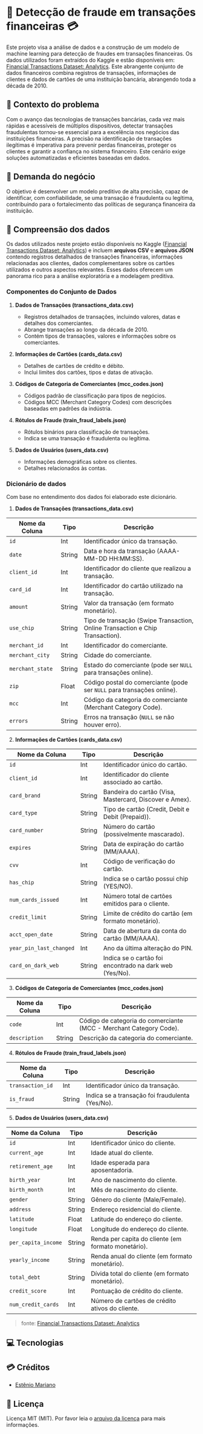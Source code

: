 # 🔎 Detecção de fraude em transações financeiras 💳

Este projeto visa a análise de dados e a construção de um modelo de machine learning para detecção de fraudes em transações financeiras. Os dados utilizados foram extraídos do Kaggle e estão disponíveis em: [Financial Transactions Dataset: Analytics](https://www.kaggle.com/datasets/computingvictor/transactions-fraud-datasets). Este abrangente conjunto de dados financeiros combina registros de transações, informações de clientes e dados de cartões de uma instituição bancária, abrangendo toda a década de 2010.

## 🚨 Contexto do problema

Com o avanço das tecnologias de transações bancárias, cada vez mais rápidas e acessíveis de múltiplos dispositivos, detectar transações fraudulentas tornou-se essencial para a excelência nos negócios das instituições financeiras.
A precisão na identificação de transações ilegítimas é imperativa para prevenir perdas financeiras, proteger os clientes e garantir a confiança no sistema financeiro. Este cenário exige soluções automatizadas e eficientes baseadas em dados.

## 💼 Demanda do negócio

O objetivo é desenvolver um modelo preditivo de alta precisão, capaz de identificar, com confiabilidade, se uma transação é fraudulenta ou legítima, contribuindo para o fortalecimento das políticas de segurança financeira da instituição.

## 📃 Compreensão dos dados

Os dados utilizados neste projeto estão disponíveis no Kaggle ([Financial Transactions Dataset: Analytics](https://www.kaggle.com/datasets/computingvictor/transactions-fraud-datasets)) e incluem **arquivos CSV** e **arquivos JSON** contendo registros detalhados de transações financeiras, informações relacionadas aos clientes, dados complementares sobre os cartões utilizados e outros aspectos relevantes.
Esses dados oferecem um panorama rico para a análise exploratória e a modelagem preditiva.

### Componentes do Conjunto de Dados

1. **Dados de Transações (transactions_data.csv)**
   - Registros detalhados de transações, incluindo valores, datas e detalhes dos comerciantes.
   - Abrange transações ao longo da década de 2010.
   - Contém tipos de transações, valores e informações sobre os comerciantes.

2. **Informações de Cartões (cards_data.csv)**
   - Detalhes de cartões de crédito e débito.
   - Inclui limites dos cartões, tipos e datas de ativação.

3. **Códigos de Categoria de Comerciantes (mcc_codes.json)**
   - Códigos padrão de classificação para tipos de negócios.
   - Códigos MCC (Merchant Category Codes) com descrições baseadas em padrões da indústria.

4. **Rótulos de Fraude (train_fraud_labels.json)**
   - Rótulos binários para classificação de transações.
   - Indica se uma transação é fraudulenta ou legítima.

5. **Dados de Usuários (users_data.csv)**
   - Informações demográficas sobre os clientes.
   - Detalhes relacionados às contas.

### Dicionário de dados

Com base no entendimento dos dados foi elaborado este dicionário.

1. **Dados de Transações (transactions_data.csv)**

| Nome da Coluna    | Tipo     | Descrição |
|-------------------|---------|-----------|
| `id`             | Int     | Identificador único da transação. |
| `date`           | String  | Data e hora da transação (AAAA-MM-DD HH:MM:SS). |
| `client_id`      | Int     | Identificador do cliente que realizou a transação. |
| `card_id`        | Int     | Identificador do cartão utilizado na transação. |
| `amount`         | String  | Valor da transação (em formato monetário). |
| `use_chip`       | String  | Tipo de transação (Swipe Transaction, Online Transaction e Chip Transaction). |
| `merchant_id`    | Int     | Identificador do comerciante. |
| `merchant_city`  | String  | Cidade do comerciante. |
| `merchant_state` | String  | Estado do comerciante (pode ser `NULL` para transações online). |
| `zip`            | Float   | Código postal do comerciante (pode ser `NULL` para transações online). |
| `mcc`            | Int     | Código da categoria do comerciante (Merchant Category Code). |
| `errors`         | String  | Erros na transação (`NULL` se não houver erro). |

2. **Informações de Cartões (cards_data.csv)**

| Nome da Coluna          | Tipo       | Descrição |
|-------------------------|-----------|-----------|
| `id`                   | Int       | Identificador único do cartão. |
| `client_id`            | Int       | Identificador do cliente associado ao cartão. |
| `card_brand`           | String    | Bandeira do cartão (Visa, Mastercard, Discover e Amex). |
| `card_type`            | String    | Tipo de cartão (Credit, Debit e Debit (Prepaid)). |
| `card_number`          | String    | Número do cartão (possivelmente mascarado). |
| `expires`              | String    | Data de expiração do cartão (MM/AAAA). |
| `cvv`                  | Int       | Código de verificação do cartão. |
| `has_chip`             | String    | Indica se o cartão possui chip (YES/NO). |
| `num_cards_issued`     | Int       | Número total de cartões emitidos para o cliente. |
| `credit_limit`         | String    | Limite de crédito do cartão (em formato monetário). |
| `acct_open_date`       | String    | Data de abertura da conta do cartão (MM/AAAA). |
| `year_pin_last_changed`| Int       | Ano da última alteração do PIN. |
| `card_on_dark_web`     | String    | Indica se o cartão foi encontrado na dark web (Yes/No). |

3. **Códigos de Categoria de Comerciantes (mcc_codes.json)**

| Nome da Coluna  | Tipo    | Descrição |
|-----------------|--------|-----------|
| `code`         | Int    | Código de categoria do comerciante (MCC - Merchant Category Code). |
| `description`  | String | Descrição da categoria do comerciante. |

4. **Rótulos de Fraude (train_fraud_labels.json)**

| Nome da Coluna     | Tipo    | Descrição |
|--------------------|--------|-----------|
| `transaction_id`  | Int    | Identificador único da transação. |
| `is_fraud`        | String | Indica se a transação foi fraudulenta (Yes/No). |

5. **Dados de Usuários (users_data.csv)**

| Nome da Coluna         | Tipo       | Descrição |
|------------------------|-----------|-----------|
| `id`                  | Int       | Identificador único do cliente. |
| `current_age`         | Int       | Idade atual do cliente. |
| `retirement_age`      | Int       | Idade esperada para aposentadoria. |
| `birth_year`          | Int       | Ano de nascimento do cliente. |
| `birth_month`         | Int       | Mês de nascimento do cliente. |
| `gender`              | String    | Gênero do cliente (Male/Female). |
| `address`             | String    | Endereço residencial do cliente. |
| `latitude`            | Float     | Latitude do endereço do cliente. |
| `longitude`           | Float     | Longitude do endereço do cliente. |
| `per_capita_income`   | String    | Renda per capita do cliente (em formato monetário). |
| `yearly_income`       | String    | Renda anual do cliente (em formato monetário). |
| `total_debt`          | String    | Dívida total do cliente (em formato monetário). |
| `credit_score`        | Int       | Pontuação de crédito do cliente. |
| `num_credit_cards`    | Int       | Número de cartões de crédito ativos do cliente. |

> fonte: [Financial Transactions Dataset: Analytics](https://www.kaggle.com/datasets/computingvictor/transactions-fraud-datasets)

## 💻 Tecnologias

## 💳 Créditos

- [Estênio Mariano](https://github.com/emso-exe)

## 🔖 Licença

Licença MIT (MIT). Por favor leia o [arquivo da licença](LICENSE.md) para mais informações.